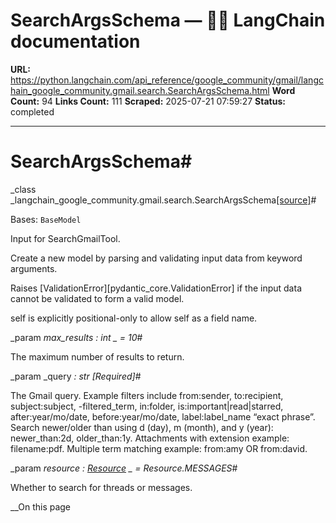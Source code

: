 # SearchArgsSchema — 🦜🔗 LangChain  documentation

**URL:** https://python.langchain.com/api_reference/google_community/gmail/langchain_google_community.gmail.search.SearchArgsSchema.html
**Word Count:** 94
**Links Count:** 111
**Scraped:** 2025-07-21 07:59:27
**Status:** completed

---

# SearchArgsSchema\#

_class _langchain\_google\_community.gmail.search.SearchArgsSchema[\[source\]](https://python.langchain.com/api_reference/_modules/langchain_google_community/gmail/search.html#SearchArgsSchema)\#     

Bases: `BaseModel`

Input for SearchGmailTool.

Create a new model by parsing and validating input data from keyword arguments.

Raises \[ValidationError\]\[pydantic\_core.ValidationError\] if the input data cannot be validated to form a valid model.

self is explicitly positional-only to allow self as a field name.

_param _max\_results _: int_ _ = 10_\#     

The maximum number of results to return.

_param _query _: str_ _\[Required\]_\#     

The Gmail query. Example filters include from:sender, to:recipient, subject:subject, -filtered\_term, in:folder, is:important|read|starred, after:year/mo/date, before:year/mo/date, label:label\_name “exact phrase”. Search newer/older than using d \(day\), m \(month\), and y \(year\): newer\_than:2d, older\_than:1y. Attachments with extension example: filename:pdf. Multiple term matching example: from:amy OR from:david.

_param _resource _: [Resource](https://python.langchain.com/api_reference/google_community/gmail/langchain_google_community.gmail.search.Resource.html#langchain_google_community.gmail.search.Resource "langchain_google_community.gmail.search.Resource")_ _ = Resource.MESSAGES_\#     

Whether to search for threads or messages.

__On this page